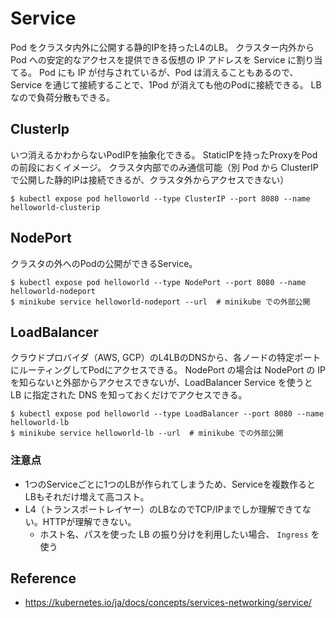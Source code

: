 # Service

Pod をクラスタ内外に公開する静的IPを持ったL4のLB。
クラスター内外から Pod への安定的なアクセスを提供できる仮想の IP アドレスを Service に割り当てる。
Pod にも IP が付与されているが、Pod は消えることもあるので、Service を通じて接続することで、1Pod が消えても他のPodに接続できる。
LBなので負荷分散もできる。

## ClusterIp

いつ消えるかわからないPodIPを抽象化できる。
StaticIPを持ったProxyをPodの前段におくイメージ。
クラスタ内部でのみ通信可能（別 Pod から ClusterIP で公開した静的IPは接続できるが、クラスタ外からアクセスできない）

```shell
$ kubectl expose pod helloworld --type ClusterIP --port 8080 --name helloworld-clusterip
```

## NodePort

クラスタの外へのPodの公開ができるService。

```shell
$ kubectl expose pod helloworld --type NodePort --port 8080 --name helloworld-nodeport
$ minikube service helloworld-nodeport --url  # minikube での外部公開
```

## LoadBalancer

クラウドプロバイダ（AWS, GCP）のL4LBのDNSから、各ノードの特定ポートにルーティングしてPodにアクセスできる。
NodePort の場合は NodePort の IP を知らないと外部からアクセスできないが、LoadBalancer Service を使うと LB に指定された DNS を知っておくだけでアクセスできる。

```shell
$ kubectl expose pod helloworld --type LoadBalancer --port 8080 --name helloworld-lb
$ minikube service helloworld-lb --url  # minikube での外部公開
```

### 注意点

- 1つのServiceごとに1つのLBが作られてしまうため、Serviceを複数作るとLBもそれだけ増えて高コスト。
- L4（トランスポートレイヤー）のLBなのでTCP/IPまでしか理解できてない。HTTPが理解できない。
  - ホスト名、パスを使った LB の振り分けを利用したい場合、 `Ingress` を使う

## Reference

- https://kubernetes.io/ja/docs/concepts/services-networking/service/
